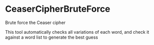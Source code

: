 # CeaserCipherBruteForce
Brute force the Ceaser cipher

This tool automatically checks all variations of each word, and check it against a word list to generate the best guess
